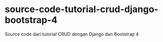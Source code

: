 # source-code-tutorial-crud-django-bootstrap-4
Source code dari tutorial CRUD dengan Django dan Bootstrap 4
